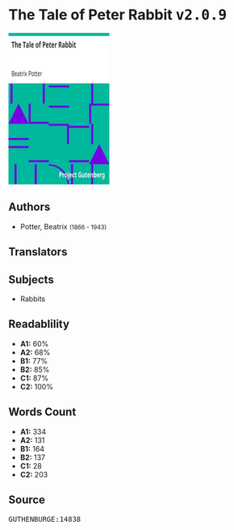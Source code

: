 # The Tale of Peter Rabbit <kbd>v2.0.9</kbd>

![](./cover.medium.jpg "")

## Authors


 - Potter, Beatrix <small>(1866 - 1943)</small>

## Translators



## Subjects


 - Rabbits

## Readablility


 - **A1:** 60%
 - **A2:** 68%
 - **B1:** 77%
 - **B2:** 85%
 - **C1:** 87%
 - **C2:** 100%

## Words Count


 - **A1:** 334
 - **A2:** 131
 - **B1:** 164
 - **B2:** 137
 - **C1:** 28
 - **C2:** 203

## Source


<kbd>GUTHENBURGE:14838</kbd>
